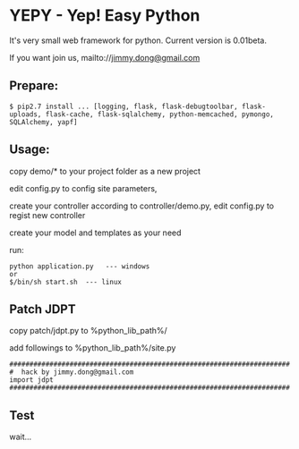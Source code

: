 # YEPY - Yep! Easy Python

It's very small web framework for python. Current version is 0.01beta.

If you want join us, mailto://jimmy.dong@gmail.com

## Prepare:

	$ pip2.7 install ... [logging, flask, flask-debugtoolbar, flask-uploads, flask-cache, flask-sqlalchemy, python-memcached, pymongo, SQLAlchemy, yapf] 
	
## Usage:

copy demo/*  to your project folder as a new project

edit config.py to config site parameters,

create your controller according to controller/demo.py, edit config.py to regist new controller

create your model and templates as your need

run:

	python application.py   --- windows 
	or
	$/bin/sh start.sh  --- linux
	
## Patch JDPT

copy patch/jdpt.py to %python_lib_path%/

add followings to %python_lib_path%/site.py

```
######################################################################
#  hack by jimmy.dong@gmail.com
import jdpt
######################################################################
```

Test
----

wait...